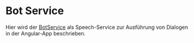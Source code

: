 # Bot Service


Hier wird der [BotService](./BotService.md) als Speech-Service zur Ausführung von Dialogen in der Angular-App beschrieben.